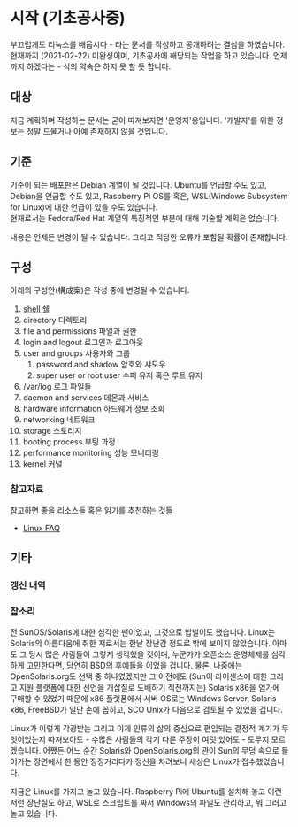 # 시작 (기초공사중)

부끄럽게도 리눅스를 배웁시다 - 라는 문서를 작성하고
공개하려는 결심을 하였습니다.  
현재까지 (2021-02-22) 미완성이며, 기초공사에 해당되는 작업을 하고 있습니다.
언제까지 하겠다는 - 식의 약속은 하지 못 할 듯 합니다.

## 대상

지금 계획하며 작성하는 문서는 굳이 따져보자면 '운영자'용입니다.
'개발자'를 위한 정보는 정말 드물거나 아예 존재하지 않을 것입니다.

## 기준

기준이 되는 배포판은 Debian 계열이 될 것입니다.
Ubuntu를 언급할 수도 있고, Debian을 언급할 수도 있고, Raspberry Pi OS를
혹은, WSL(Windows Subsystem for Linux)에 대한
언급이 있을 수도 있습니다.  
현재로서는 Fedora/Red Hat 계열의 특징적인 부분에 대해 기술할 계획은 없습니다.

내용은 언제든 변경이 될 수 있습니다.
그리고 적당한 오류가 포함될 확률이 존재합니다.

## 구성

아래의 구성안(構成案)은 작성 중에 변경될 수 있습니다.

1. [shell 쉘](./shell/)
1. directory 디렉토리
1. file and permissions 파일과 권한
1. login and logout 로그인과 로그아웃
1. user and groups 사용자와 그룹
    1. password and shadow 암호와 샤도우
    1. super user or root user 수퍼 유저 혹은 루트 유저
1. /var/log 로그 파일들
1. daemon and services 데몬과 서비스
1. hardware information 하드웨어 정보 조회
1. networking 네트워크
1. storage 스토리지
1. booting process 부팅 과정
1. performance monitoring 성능 모니터링
1. kernel 커널

### 참고자료

참고하면 좋을 리소스들 혹은 읽기를 추천하는 것들

* [Linux FAQ](https://tldp.org/FAQ/Linux-FAQ/general.html)


## 기타

### 갱신 내역

### 잡소리

전 SunOS/Solaris에 대한 심각한 팬이었고,
그것으로 밥벌이도 했습니다. Linux는 Solaris의 아름다움에 취한 저로서는
한낱 장난감 정도로 밖에 보이지 않았습니다.
아마도 그 당시 많은 사람들이 그렇게 생각했을 것이며,
누군가가 오픈소스 운영체제를 심각하게 고민한다면,
당연히 BSD의 후예들을 이었을 겁니다.
물론, 나중에는 OpenSolaris.org도 선택 중 하나였겠지만
그 이전에도 (Sun이 라이센스에 대한 그리고 지원 플랫폼에 대한 선언을
개삽질로 도배하기 직전까지는) Solaris x86을 염가에 구매할 수 있었기 때문에
x86 플랫폼에서 서버 OS로는 Windows Server, Solaris x86, FreeBSD가
일단 손에 꼽히고, SCO Unix가 다음으로 검토될 수 있었을 겁니다.

Linux가 이렇게 각광받는 그리고 이제 인류의 삶의 중심으로 편입되는
결정적 계기가 무엇이었는지 따져보아도 - 수많은 사람들의 각기 다른 주장이
여럿 있어도 - 도무지 모르겠습니다.
어쨌든 어느 순간 Solaris와 OpenSolaris.org의 관이 Sun의
무덤 속으로 들어가는 장면에서 한 동안 징징거리다가 정신을 차려보니
세상은 Linux가 접수했었습니다.

지금은 Linux를 가지고 놀고 있습니다. Raspberry Pi에 Ubuntu를 설치해 놓고
이런 저런 장난질도 하고, WSL로 스크립트를 짜서 Windows의 파일도 관리하고,
뭐 그러고 놀고 있습니다.
